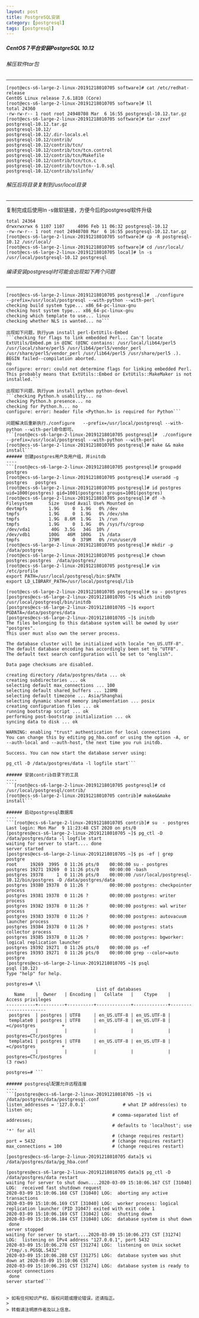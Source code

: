 ```yaml
---
layout: post
title: PostgreSQL安装
category: [postgresql]
tags: [postgresql]
---
```



##### CentOS 7平台安装PostgreSQL 10.12
###### 解压软件tar包
----
```
[root@ecs-s6-large-2-linux-20191218010705 software]# cat /etc/redhat-release
CentOS Linux release 7.6.1810 (Core)
[root@ecs-s6-large-2-linux-20191218010705 software]# ll
total 24360
-rw-rw-r-- 1 root root 24940708 Mar  6 16:55 postgresql-10.12.tar.gz
[root@ecs-s6-large-2-linux-20191218010705 software]# tar -zxvf postgresql-10.12.tar.gz
postgresql-10.12/
postgresql-10.12/.dir-locals.el
postgresql-10.12/contrib/
postgresql-10.12/contrib/tcn/
postgresql-10.12/contrib/tcn/tcn.control
postgresql-10.12/contrib/tcn/Makefile
postgresql-10.12/contrib/tcn/tcn.c
postgresql-10.12/contrib/tcn/tcn--1.0.sql
postgresql-10.12/contrib/sslinfo/ 
```


###### 解压后将目录复制到/usr/local目录
----
复制完成后使用ln -s做软链接，方便今后的postgresql软件升级
```[root@ecs-s6-large-2-linux-20191218010705 software]# ll
total 24364
drwxrwxrwx 6 1107 1107     4096 Feb 11 06:32 postgresql-10.12
-rw-rw-r-- 1 root root 24940708 Mar  6 16:55 postgresql-10.12.tar.gz
[root@ecs-s6-large-2-linux-20191218010705 software]# cp -R postgresql-10.12 /usr/local/
[root@ecs-s6-large-2-linux-20191218010705 software]# cd /usr/local/
[root@ecs-s6-large-2-linux-20191218010705 local]# ln -s /usr/local/postgresql-10.12 postgresql
```

###### 编译安装postgresql时可能会出现如下两个问题
----
```[root@ecs-s6-large-2-linux-20191218010705 local]# cd postgresql
[root@ecs-s6-large-2-linux-20191218010705 postgresql]#  ./configure   --prefix=/usr/local/postgresql --with-python --with-perl
checking build system type... x86_64-pc-linux-gnu
checking host system type... x86_64-pc-linux-gnu
checking which template to use... linux
checking whether NLS is wanted... no```

出现如下问题，执行yum install perl-ExtUtils-Embed
```checking for flags to link embedded Perl... Can't locate ExtUtils/Embed.pm in @INC (@INC contains: /usr/local/lib64/perl5 /usr/local/share/perl5 /usr/lib64/perl5/vendor_perl /usr/share/perl5/vendor_perl /usr/lib64/perl5 /usr/share/perl5 .).
BEGIN failed--compilation aborted.
no
configure: error: could not determine flags for linking embedded Perl.
This probably means that ExtUtils::Embed or ExtUtils::MakeMaker is not
installed.```

出现如下问题，执行yum install python python-devel  
```checking Python.h usability... no
checking Python.h presence... no
checking for Python.h... no
configure: error: header file <Python.h> is required for Python```

问题解决后重新执行./configure   --prefix=/usr/local/postgresql --with-python --with-perl命令即可。
```[root@ecs-s6-large-2-linux-20191218010705 postgresql]#  ./configure   --prefix=/usr/local/postgresql --with-python --with-perl
[root@ecs-s6-large-2-linux-20191218010705 postgresql]# make && make   install```
###### 创建postgres用户及用户组，并initdb
----
```[root@ecs-s6-large-2-linux-20191218010705 postgresql]# groupadd postgres
[root@ecs-s6-large-2-linux-20191218010705 postgresql]# useradd -g postgres   postgres
[root@ecs-s6-large-2-linux-20191218010705 postgresql]# id postgres
uid=1000(postgres) gid=1001(postgres) groups=1001(postgres)
[root@ecs-s6-large-2-linux-20191218010705 postgresql]# df -h
Filesystem      Size  Used Avail Use% Mounted on
devtmpfs        1.9G     0  1.9G   0% /dev
tmpfs           1.9G     0  1.9G   0% /dev/shm
tmpfs           1.9G  8.6M  1.9G   1% /run
tmpfs           1.9G     0  1.9G   0% /sys/fs/cgroup
/dev/vda1        40G  3.5G   34G  10% /
/dev/vdb1       100G   46M  100G   1% /data
tmpfs           379M     0  379M   0% /run/user/0
[root@ecs-s6-large-2-linux-20191218010705 postgresql]# mkdir -p /data/postgres
[root@ecs-s6-large-2-linux-20191218010705 postgresql]# chown postgres:postgres  /data/postgres/
[root@ecs-s6-large-2-linux-20191218010705 postgresql]# vim /etc/profile
export PATH=/usr/local/postgresql/bin:$PATH
export LD_LIBRARY_PATH=/usr/local/postgresql/lib

[root@ecs-s6-large-2-linux-20191218010705 postgresql]# su - postgres
[postgres@ecs-s6-large-2-linux-20191218010705 ~]$ which initdb
/usr/local/postgresql/bin/initdb
[postgres@ecs-s6-large-2-linux-20191218010705 ~]$ export   PGDATA=/data/postgres/data
[postgres@ecs-s6-large-2-linux-20191218010705 ~]$ initdb
The files belonging to this database system will be owned by user "postgres".
This user must also own the server process.

The database cluster will be initialized with locale "en_US.UTF-8".
The default database encoding has accordingly been set to "UTF8".
The default text search configuration will be set to "english".

Data page checksums are disabled.

creating directory /data/postgres/data ... ok
creating subdirectories ... ok
selecting default max_connections ... 100
selecting default shared_buffers ... 128MB
selecting default timezone ... Asia/Shanghai
selecting dynamic shared memory implementation ... posix
creating configuration files ... ok
running bootstrap script ... ok
performing post-bootstrap initialization ... ok
syncing data to disk ... ok

WARNING: enabling "trust" authentication for local connections
You can change this by editing pg_hba.conf or using the option -A, or
--auth-local and --auth-host, the next time you run initdb.

Success. You can now start the database server using:

pg_ctl -D /data/postgres/data -l logfile start```
    
###### 安装contrib目录下的工具
----
```[root@ecs-s6-large-2-linux-20191218010705 postgresql]# cd /usr/local/postgresql/contrib/
[root@ecs-s6-large-2-linux-20191218010705 contrib]# make&&make   install```

###### 启动postgresql数据库
----
```[root@ecs-s6-large-2-linux-20191218010705 contrib]# su  - postgres
Last login: Mon Mar  9 11:23:48 CST 2020 on pts/0
[postgres@ecs-s6-large-2-linux-20191218010705 ~]$ pg_ctl -D /data/postgres/data -l logfile start
waiting for server to start.... done
server started
[postgres@ecs-s6-large-2-linux-20191218010705 ~]$ ps -ef | grep postgre
root     19269  3995  0 11:26 pts/0    00:00:00 su - postgres
postgres 19271 19269  0 11:26 pts/0    00:00:00 -bash
postgres 19378     1  0 11:26 pts/0    00:00:00 /usr/local/postgresql-10.12/bin/postgres -D /data/postgres/data
postgres 19380 19378  0 11:26 ?        00:00:00 postgres: checkpointer process   
postgres 19381 19378  0 11:26 ?        00:00:00 postgres: writer process   
postgres 19382 19378  0 11:26 ?        00:00:00 postgres: wal writer process   
postgres 19383 19378  0 11:26 ?        00:00:00 postgres: autovacuum launcher process   
postgres 19384 19378  0 11:26 ?        00:00:00 postgres: stats collector process   
postgres 19385 19378  0 11:26 ?        00:00:00 postgres: bgworker: logical replication launcher   
postgres 19392 19271  0 11:26 pts/0    00:00:00 ps -ef
postgres 19393 19271  0 11:26 pts/0    00:00:00 grep --color=auto postgre
[postgres@ecs-s6-large-2-linux-20191218010705 ~]$ psql
psql (10.12)
Type "help" for help.

postgres=# \l
                                  List of databases
   Name    |  Owner   | Encoding |   Collate   |    Ctype    |   Access privileges   
-----------+----------+----------+-------------+-------------+-----------------------
 postgres  | postgres | UTF8     | en_US.UTF-8 | en_US.UTF-8 | 
 template0 | postgres | UTF8     | en_US.UTF-8 | en_US.UTF-8 | =c/postgres          +
           |          |          |             |             | postgres=CTc/postgres
 template1 | postgres | UTF8     | en_US.UTF-8 | en_US.UTF-8 | =c/postgres          +
           |          |          |             |             | postgres=CTc/postgres
(3 rows)

postgres=# ```

###### postgresql配置允许远程连接
----
```[postgres@ecs-s6-large-2-linux-20191218010705 ~]$ vi /data/postgres/data/postgresql.conf
listen_addresses = '127.0.0.1'              # what IP address(es) to listen on;
                                        # comma-separated list of addresses;
                                        # defaults to 'localhost'; use '*' for all
                                        # (change requires restart)
port = 5432                             # (change requires restart)
max_connections = 100                   # (change requires restart)

[postgres@ecs-s6-large-2-linux-20191218010705 data]$ vi /data/postgres/data/pg_hba.conf

[postgres@ecs-s6-large-2-linux-20191218010705 data]$ pg_ctl -D /data/postgres/data restart
waiting for server to shut down....2020-03-09 15:10:06.167 CST [31040] LOG:  received fast shutdown request
2020-03-09 15:10:06.168 CST [31040] LOG:  aborting any active transactions
2020-03-09 15:10:06.169 CST [31040] LOG:  worker process: logical replication launcher (PID 31047) exited with exit code 1
2020-03-09 15:10:06.169 CST [31042] LOG:  shutting down
2020-03-09 15:10:06.184 CST [31040] LOG:  database system is shut down
 done
server stopped
waiting for server to start....2020-03-09 15:10:06.273 CST [31274] LOG:  listening on IPv4 address "127.0.0.1", port 5432
2020-03-09 15:10:06.278 CST [31274] LOG:  listening on Unix socket "/tmp/.s.PGSQL.5432"
2020-03-09 15:10:06.288 CST [31275] LOG:  database system was shut down at 2020-03-09 15:10:06 CST
2020-03-09 15:10:06.291 CST [31274] LOG:  database system is ready to accept connections
 done
server started```


> 如有任何知识产权、版权问题或理论错误，还请指正。
>
> 转载请注明原作者及以上信息。

